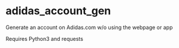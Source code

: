 # adidas_account_gen
Generate an account on Adidas.com w/o using the webpage or app

Requires Python3 and requests

